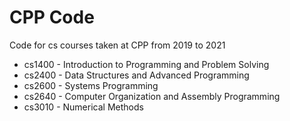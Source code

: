 # CPP Code

Code for cs courses taken at CPP from 2019 to 2021

* cs1400 - Introduction to Programming and Problem Solving
* cs2400 - Data Structures and Advanced Programming
* cs2600 - Systems Programming
* cs2640 - Computer Organization and Assembly Programming
* cs3010 - Numerical Methods
